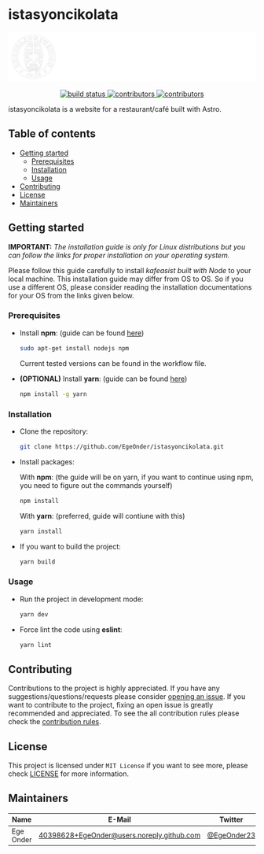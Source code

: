 # istasyoncikolata

<p align="center">
  <img src="./public/logo/logowithtextwhite.svg" height="100" alt="Chocolate Station logo" />
</p>

<p align="center">
    <a href="https://github.com/EgeOnder/istasyoncikolata/actions">
      <img src="https://img.shields.io/github/actions/workflow/status/EgeOnder/istasyoncikolata/main.yml?style=for-the-badge" alt="build status">
    </a>
    <a href="https://github.com/EgeOnder/istasyoncikolata/graphs/contributors">
      <img src="https://img.shields.io/github/contributors/EgeOnder/istasyoncikolata.svg?style=for-the-badge" alt="contributors">
    </a>
    <a href="https://github.com/EgeOnder/istasyoncikolata/blob/main/LICENSE">
      <img src="https://img.shields.io/github/license/EgeOnder/istasyoncikolata?style=for-the-badge" alt="contributors">
    </a>
</p>

istasyoncikolata is a website for a restaurant/café built with Astro.

## Table of contents

-   [Getting started](#getting-started)
    -   [Prerequisites](#prerequisites)
    -   [Installation](#installation)
    -   [Usage](#usage)
-   [Contributing](#contributing)
-   [License](#license)
-   [Maintainers](#maintainers)

## Getting started

**IMPORTANT:** _The installation guide is only for Linux distributions but you can follow the links for proper installation on your operating system._

Please follow this guide carefully to install _kafeasist built with Node_ to your local machine. This installation guide may differ from OS to OS. So if you use a different OS, please consider reading the installation documentations for your OS from the links given below.

### Prerequisites

-   Install **npm**: (guide can be found [here](https://docs.npmjs.com/downloading-and-installing-node-js-and-npm))
    ```sh
    sudo apt-get install nodejs npm
    ```
    Current tested versions can be found in the workflow file.
-   **(OPTIONAL)** Install **yarn**: (guide can be found [here](https://classic.yarnpkg.com/lang/en/docs/install))

    ```sh
    npm install -g yarn
    ```

### Installation

-   Clone the repository:

    ```sh
    git clone https://github.com/EgeOnder/istasyoncikolata.git
    ```

-   Install packages:

    With **npm**: (the guide will be on yarn, if you want to continue using npm, you need to figure out the commands yourself)

    ```sh
    npm install
    ```

    With **yarn**: (preferred, guide will contiune with this)

    ```sh
    yarn install
    ```

-   If you want to build the project:
    ```sh
    yarn build
    ```

### Usage

-   Run the project in development mode:

    ```sh
    yarn dev
    ```

-   Force lint the code using **eslint**:

    ```sh
    yarn lint
    ```

## Contributing

Contributions to the project is highly appreciated. If you have any suggestions/questions/requests please consider [opening an issue](https://github.com/EgeOnder/istasyoncikolata/issues/new). If you want to contribute to the project, fixing an open issue is greatly recommended and appreciated. To see the all contribution rules please check the [contribution rules](CONTRIBUTING.md).

## License

This project is licensed under `MIT License` if you want to see more, please check [LICENSE](LICENSE) for more information.

## Maintainers

| Name      | E-Mail                                     | Twitter                                       |
| --------- | ------------------------------------------ | --------------------------------------------- |
| Ege Onder | 40398628+EgeOnder@users.noreply.github.com | [@EgeOnder23](https://twitter.com/EgeOnder23) |
